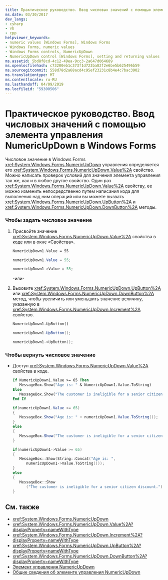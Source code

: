 ```yaml
---
title: Практическое руководство. Ввод числовых значений с помощью элемента управления NumericUpDown в Windows Forms
ms.date: 03/30/2017
dev_langs:
- csharp
- vb
- cpp
helpviewer_keywords:
- numeric values [Windows Forms], Windows Forms
- Windows Forms, numeric values
- Windows Forms controls, NumericUpDown
- NumericUpDown control [Windows Forms], setting and returning values
ms.assetid: 5bd8f8cd-4c12-49ea-9cc3-2a647d064689
ms.openlocfilehash: c73200eb1c373f1d723ba82f2e6be5b625496b59
ms.sourcegitcommit: 558d78d2a68acd4c95ef23231c8b4e4c7bac3902
ms.translationtype: MT
ms.contentlocale: ru-RU
ms.lasthandoff: 04/09/2019
ms.locfileid: "59300506"
---
```

# <a name="how-to-set-and-return-numeric-values-with-the-windows-forms-numericupdown-control"></a>Практическое руководство. Ввод числовых значений с помощью элемента управления NumericUpDown в Windows Forms
Числовое значение в Windows Forms <xref:System.Windows.Forms.NumericUpDown> управления определяется его <xref:System.Windows.Forms.NumericUpDown.Value%2A> свойство. Можно написать проверок условий для значения элемента управления так же, как и в любое другое свойство. Один раз <xref:System.Windows.Forms.NumericUpDown.Value%2A> свойству, ее можно изменить непосредственно путем написания кода для выполнения над ним операций или вы можете вызвать <xref:System.Windows.Forms.NumericUpDown.UpButton%2A> и <xref:System.Windows.Forms.NumericUpDown.DownButton%2A> методы.  
  
### <a name="to-set-the-numeric-value"></a>Чтобы задать числовое значение  
  
1. Присвойте значение <xref:System.Windows.Forms.NumericUpDown.Value%2A> свойства в коде или в окне «Свойства».  
  
    ```vb  
    NumericUpDown1.Value = 55  
    ```  
  
    ```csharp  
    numericUpDown1.Value = 55;  
    ```  
  
    ```cpp  
    numericUpDown1->Value = 55;  
    ```  
  
     -или-  
  
2. Вызовите <xref:System.Windows.Forms.NumericUpDown.UpButton%2A> или <xref:System.Windows.Forms.NumericUpDown.DownButton%2A> метод, чтобы увеличить или уменьшить значение величину, указанную в <xref:System.Windows.Forms.NumericUpDown.Increment%2A> свойство.  
  
    ```vb  
    NumericUpDown1.UpButton()  
    ```  
  
    ```csharp  
    numericUpDown1.UpButton();  
    ```  
  
    ```cpp  
    numericUpDown1->UpButton();  
    ```  
  
### <a name="to-return-the-numeric-value"></a>Чтобы вернуть числовое значение  
  
-   Доступ <xref:System.Windows.Forms.NumericUpDown.Value%2A> свойства в коде.  
  
    ```vb  
    If NumericUpDown1.Value >= 65 Then  
       MessageBox.Show("Age is: " & NumericUpDown1.Value.ToString)  
    Else  
       MessageBox.Show("The customer is ineligible for a senior citizen discount.")  
    End If  
    ```  
  
    ```csharp  
    if(numericUpDown1.Value >= 65)  
    {  
       MessageBox.Show("Age is: " + numericUpDown1.Value.ToString());  
    }  
    else  
    {  
       MessageBox.Show("The customer is ineligible for a senior citizen discount.");  
    }  
    ```  
  
    ```cpp  
    if(numericUpDown1->Value >= 65)  
    {  
       MessageBox::Show(String::Concat("Age is: ",  
          numericUpDown1->Value.ToString()));  
    }  
    else  
    {  
       MessageBox::Show  
          ("The customer is ineligible for a senior citizen discount.");  
    }  
    ```  
  
## <a name="see-also"></a>См. также

- <xref:System.Windows.Forms.NumericUpDown>
- <xref:System.Windows.Forms.NumericUpDown.Value%2A?displayProperty=nameWithType>
- <xref:System.Windows.Forms.NumericUpDown.Increment%2A?displayProperty=nameWithType>
- <xref:System.Windows.Forms.NumericUpDown.UpButton%2A?displayProperty=nameWithType>
- <xref:System.Windows.Forms.NumericUpDown.DownButton%2A?displayProperty=nameWithType>
- [Элемент управления NumericUpDown](numericupdown-control-windows-forms.md)
- [Общие сведения об элементе управления NumericUpDown](numericupdown-control-overview-windows-forms.md)
